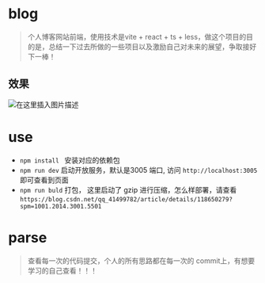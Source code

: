 
# blog
> 个人博客网站前端，使用技术是vite + react + ts + less，做这个项目的目的是，总结一下过去所做的一些项目以及激励自己对未来的展望，争取接好下一棒！

## 效果
![在这里插入图片描述](https://img-blog.csdnimg.cn/20210712094240523.gif#pic_center)

# use
- `npm install ` 安装对应的依赖包
- `npm run dev` 启动开放服务，默认是3005 端口, 访问 `http://localhost:3005` 即可查看到页面
- `npm run buld` 打包， 这里启动了 gzip 进行压缩，怎么样部署，请查看 `https://blog.csdn.net/qq_41499782/article/details/118650279?spm=1001.2014.3001.5501`

# parse
> 查看每一次的代码提交，个人的所有思路都在每一次的 commit上，有想要学习的自己查看！！！
